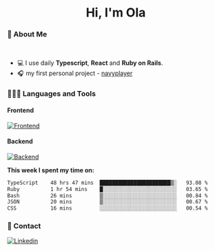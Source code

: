 <h1 align="center">Hi, I'm Ola</h1>

### 💅 About Me

<br/>

- 💻 I use daily **Typescript**, **React** and **Ruby on Rails**.
- 🎧 my first personal project - [navyplayer](https://navyplayer.netlify.app/)

### 👩🏻‍💻 Languages and Tools

#### Frontend

[![Frontend](https://skillicons.dev/icons?i=react,nextjs,ts,js,html,css,scss,tailwind)](https://skillicons.dev)

#### Backend
[![Backend](https://skillicons.dev/icons?i=nodejs,express,nestjs,rails,graphql)](https://skillicons.dev)

**This week I spent my time on:**

<!--START_SECTION:waka-->

```txt
TypeScript    48 hrs 47 mins  ███████████████████████▒░   93.08 %
Ruby          1 hr 54 mins    █░░░░░░░░░░░░░░░░░░░░░░░░   03.65 %
Bash          26 mins         ▒░░░░░░░░░░░░░░░░░░░░░░░░   00.84 %
JSON          20 mins         ▒░░░░░░░░░░░░░░░░░░░░░░░░   00.67 %
CSS           16 mins         ░░░░░░░░░░░░░░░░░░░░░░░░░   00.54 %
```

<!--END_SECTION:waka-->

### 📨 Contact
  
[![Linkedin](https://skillicons.dev/icons?i=linkedin)](https://linkedin.com/in/aleksandra-kamińska)
